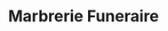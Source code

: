 ---
title: "Marbrerie Funeraire"
url: /checy/marbrerie-funeraire/
shop: directeurs de funérailles
---